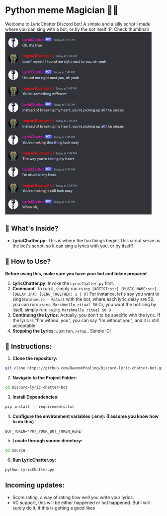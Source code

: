 # Python meme Magician 🧙‍♂️
Welcome to LyricChatter Discord bot! A simple and a silly script I made where you can sing with a bot, or by the bot itself :P. Check thumbnail
![Alt text](assets/thumb.png)

## 🌈 What's Inside?
- **LyricChatter.py:** This is where the fun things begin! This script serve as the bot's script, so it can sing a lyrics with you, or by itself! 

## 🚀 How to Use?
**Before using this, make sure you have your bot and token prepared**

1. **LyricChatter.py**: Invoke the `LyricChatter.py` first.
2. **Command**: To run it, simply run `>sing [ARTIST:str] [MUSIC_NAME:str] [DELAY:int] [SING_TOGETHER: 1 | 0]`
For instance, let's say you want to sing `Marshmello - Ritual` with the bot, where each lyric delay are 50, you can run:
`>sing Marshmello ritual 50`
Or, you want the bot sing by itself, simply run:
`>sing Marshmello ritual 50 0`
3. **Continuing the Lyrics**: Actually, you don't to be specific with the lyric. If the lyric is "I'm withou' you", you can say "Im without you", and it is still acceptable.
4. **Stopping the Lyrics**: Just run, `>stop`.. Simple :D!

## 📜 Instructions:
1. **Clone the repository:**
```bash
git clone https://github.com/DaemonPooling/Discord-lyric-chatter-bot.git
```

2. **Navigate to the Project Folder:**
```bash
cd Discord-lyric-chatter-bot
```

3. **Install Dependencies:**
```bash
pip install -r requirements.txt
```

4. **Configure the environment variables (.env): (I assume you know how to do this)**
```
BOT_TOKEN='PUT_YOUR_BOT_TOKEN_HERE'
```

5. **Locate through source directory:**
```bash
cd source
```

6. **Run LyricChatter.py:**
```bash
python LyricChatter.py
```

## Incoming updates:
- Score rating, a way of rating how well you write your lyrics.
- VC support, this will be either happened or not happened. But I will surely do it, if this is getting a good likes
